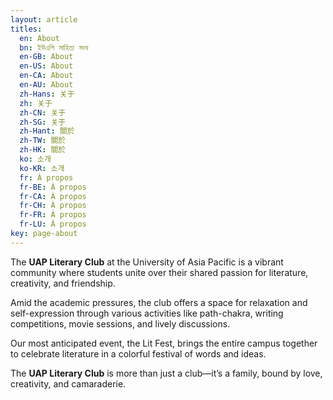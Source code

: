 ```yaml
---
layout: article
titles:
  en: About
  bn: ইউএপি সাহিত্য সংঘ
  en-GB: About
  en-US: About
  en-CA: About
  en-AU: About
  zh-Hans: 关于
  zh: 关于
  zh-CN: 关于
  zh-SG: 关于
  zh-Hant: 關於
  zh-TW: 關於
  zh-HK: 關於
  ko: 소개
  ko-KR: 소개
  fr: À propos
  fr-BE: À propos
  fr-CA: À propos
  fr-CH: À propos
  fr-FR: À propos
  fr-LU: À propos
key: page-about
---
```


The **UAP Literary Club** at the University of Asia Pacific is a vibrant community where students unite over their shared passion for literature, creativity, and friendship.

Amid the academic pressures, the club offers a space for relaxation and self-expression through various activities like path-chakra, writing competitions, movie sessions, and lively discussions.

Our most anticipated event, the Lit Fest, brings the entire campus together to celebrate literature in a colorful festival of words and ideas.

The **UAP Literary Club** is more than just a club—it’s a family, bound by love, creativity, and camaraderie.

